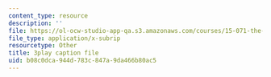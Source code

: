 ```yaml
---
content_type: resource
description: ''
file: https://ol-ocw-studio-app-qa.s3.amazonaws.com/courses/15-071-the-analytics-edge-spring-2017/b08c0dca944d783c847a9da466b80ac5_xeszYyi9ooM.srt
file_type: application/x-subrip
resourcetype: Other
title: 3play caption file
uid: b08c0dca-944d-783c-847a-9da466b80ac5
---
```

